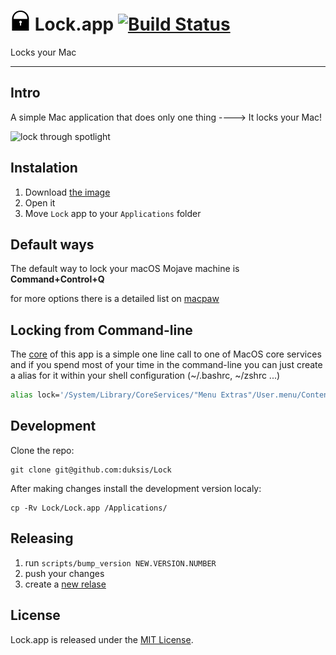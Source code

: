 # ![logo](./assets/lock.iconset/icon_32x32.png) Lock.app [![Build Status](https://travis-ci.org/duksis/Lock.svg?branch=master)](https://travis-ci.org/duksis/Lock)

Locks your Mac

---


## Intro

A simple Mac application that does only one thing
----> It locks your Mac!

![lock through spotlight](./assets/lock_in_action.gif)


## Instalation

1. Download [the image](https://github.com/duksis/Lock/releases/download/v1.0.2/lock.dmg)
2. Open it
3. Move `Lock` app to your `Applications` folder


## Default ways

The default way to lock your macOS Mojave machine is **Command+Control+Q**

for more options there is a detailed list on [macpaw](https://macpaw.com/how-to/lock-mac-screen)


## Locking from Command-line

The [core](./Lock.app/Contents/MacOS/main.command) of this app is a simple one line call to one of MacOS core services
and if you spend most of your time in the command-line you can just create a alias for it
within your shell configuration (~/.bashrc, ~/zshrc ...)

```sh
alias lock='/System/Library/CoreServices/"Menu Extras"/User.menu/Contents/Resources/CGSession -suspend'
```


## Development

Clone the repo:
```
git clone git@github.com:duksis/Lock
```

After making changes install the development version localy:
```
cp -Rv Lock/Lock.app /Applications/
```


## Releasing

1. run `scripts/bump_version NEW.VERSION.NUMBER`
2. push your changes
3. create a [new relase](https://github.com/duksis/Lock/releases/new)


## License
Lock.app is released under the [MIT License](./LICENSE).
